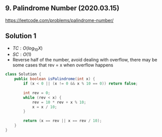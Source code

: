 ## 9. Palindrome Number (2020.03.15)

https://leetcode.com/problems/palindrome-number/

## Solution 1

- $TC:O(log_{10}X)$
- $SC:O(1)$
- Reverse half of the number, avoid dealing with overflow, there may be some cases that rev = x when overflow happens

```java
class Solution {
    public boolean isPalindrome(int x) {
        if (x < 0 || (x != 0 && x % 10 == 0)) return false;
        
        int rev = 0;
        while (rev < x) {
            rev = 10 * rev + x % 10;
            x = x / 10;
        }
        
        return (x == rev || x == rev / 10); 
    }
}
```

